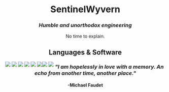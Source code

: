 <div align="center">
  
  <h1>SentinelWyvern</h1>
  <h3><em>Humble and unorthodox engineering</em></h3>
  
  <p>
    No time to explain.
  </p>
  
  <h2>Languages & Software</h2>
  
  <div style="float: left">
    <img src="https://img.shields.io/static/v1?label=&labelColor=ff0062&message=ANSI C&color=black&logo=codio&logoColor=fff">
    <img src="https://img.shields.io/static/v1?label=&labelColor=ff0062&message=C%2b%2b&color=black&logo=cplusplus&logoColor=fff">
    <img src="https://img.shields.io/static/v1?label=x64&labelColor=ff0062&message=Assembly&color=black">
    <img src="https://img.shields.io/static/v1?label=&labelColor=ff0062&message=Python&color=black&logo=python&logoColor=fff">
    <img src="https://img.shields.io/static/v1?label=&labelColor=ff0062&message=HTML 5&color=black&logo=html5&logoColor=fff">
    <img src="https://img.shields.io/static/v1?label=&labelColor=ff0062&message=CSS 3&color=black&logo=css3&logoColor=fff">
  </div>
  
  <div style="float: left">
    <img src="https://img.shields.io/static/v1?label=&labelColor=ff5100&message=Git&color=black&logo=git&logoColor=fff">
    <img src="https://img.shields.io/static/v1?label=&labelColor=ff5100&message=Cmake&color=black&logo=cmake&logoColor=fff">
  </div>
  
  <h3><em>"I am hopelessly in love with a memory. An echo from another time, another place."</em></h3>
  <h4>-Michael Faudet</h4>
</div>
